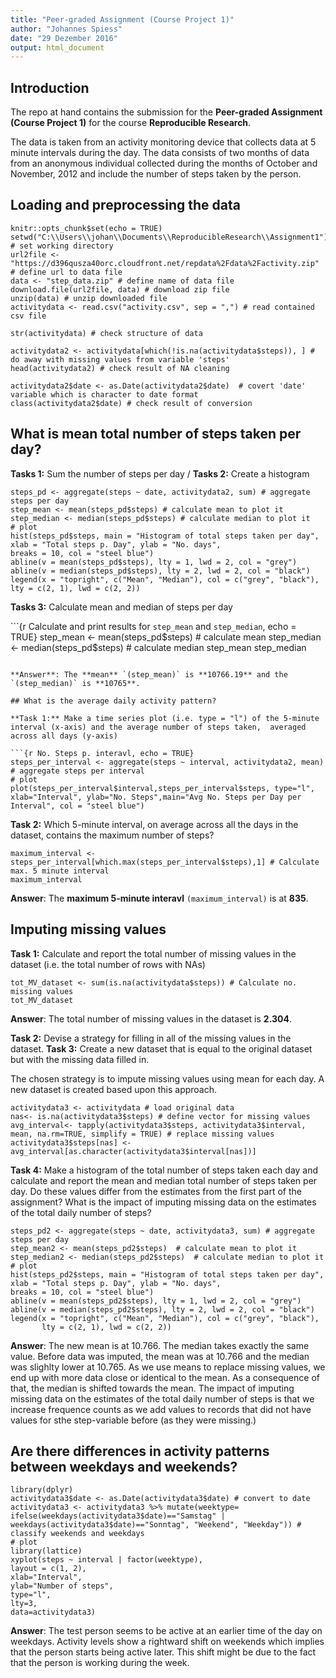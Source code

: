 ```yaml
---
title: "Peer-graded Assignment (Course Project 1)"
author: "Johannes Spiess"
date: "29 Dezember 2016"
output: html_document
---
```


## Introduction

The repo at hand contains the submission for the **Peer-graded Assignment (Course Project 1)** for the course **Reproducible Research**. 

The data is taken from an activity monitoring device that collects data at 5 minute intervals during the day.
The data consists of two months of data from an anonymous individual collected during the months of October and November, 2012 and include the number of steps taken by the person.


## Loading and preprocessing the data

```{r Download and Data Processing, echo = TRUE}
knitr::opts_chunk$set(echo = TRUE)
setwd("C:\\Users\\johan\\Documents\\ReproducibleResearch\\Assignment1") # set working directory 
url2file <- "https://d396qusza40orc.cloudfront.net/repdata%2Fdata%2Factivity.zip" # define url to data file
data <- "step_data.zip" # define name of data file
download.file(url2file, data) # download zip file
unzip(data) # unzip downloaded file
activitydata <- read.csv("activity.csv", sep = ",") # read contained csv file

str(activitydata) # check structure of data

activitydata2 <- activitydata[which(!is.na(activitydata$steps)), ] # do away with missing values from variable 'steps'
head(activitydata2) # check result of NA cleaning

activitydata2$date <- as.Date(activitydata2$date)  # covert 'date' variable which is character to date format
class(activitydata2$date) # check result of conversion
```

## What is mean total number of steps taken per day?

**Tasks 1:** Sum the number of steps per day / **Tasks 2:** Create a histogram

```{r No. steps p. day and histogram, echo = TRUE}
steps_pd <- aggregate(steps ~ date, activitydata2, sum) # aggregate steps per day
step_mean <- mean(steps_pd$steps) # calculate mean to plot it
step_median <- median(steps_pd$steps) # calculate median to plot it
# plot 
hist(steps_pd$steps, main = "Histogram of total steps taken per day", xlab = "Total steps p. Day", ylab = "No. days", 
breaks = 10, col = "steel blue")
abline(v = mean(steps_pd$steps), lty = 1, lwd = 2, col = "grey")
abline(v = median(steps_pd$steps), lty = 2, lwd = 2, col = "black")
legend(x = "topright", c("Mean", "Median"), col = c("grey", "black"), 
lty = c(2, 1), lwd = c(2, 2))
```


**Tasks 3:** Calculate mean and median of steps per day

```{r Calculate and print results for `step_mean` and `step_median`, echo = TRUE}
step_mean <- mean(steps_pd$steps) # calculate mean
step_median <- median(steps_pd$steps) # calculate median
step_mean
step_median
```

**Answer**: The **mean** `(step_mean)` is **10766.19** and the `(step_median)` is **10765**.

## What is the average daily activity pattern?

**Task 1:** Make a time series plot (i.e. type = "l") of the 5-minute interval (x-axis) and the average number of steps taken,  averaged across all days (y-axis)

```{r No. Steps p. interavl, echo = TRUE}
steps_per_interval <- aggregate(steps ~ interval, activitydata2, mean) # aggregate steps per interval
# plot
plot(steps_per_interval$interval,steps_per_interval$steps, type="l", xlab="Interval", ylab="No. Steps",main="Avg No. Steps per Day per Interval", col = "steel blue") 
```

**Task 2:** Which 5-minute interval, on average across all the days in the dataset, contains the maximum number of steps?

```{r Print results maximum interval, echo = TRUE}
maximum_interval <- steps_per_interval[which.max(steps_per_interval$steps),1] # Calculate max. 5 minute interval
maximum_interval
```

**Answer**: The **maximum 5-minute interavl** `(maximum_interval)` is at **835**.

## Imputing missing values

**Task 1:** Calculate and report the total number of missing values in the dataset (i.e. the total number of rows with NAs)

```{r Calculate total number of missing values in the dataset, echo = TRUE}
tot_MV_dataset <- sum(is.na(activitydata$steps)) # Calculate no. missing values
tot_MV_dataset
```

**Answer**: The total number of missing values in the dataset is **2.304**.

**Task 2:** Devise a strategy for filling in all of the missing values in the dataset. 
**Task 3:**  Create a new dataset that is equal to the original dataset but with the missing data filled in.

The chosen strategy is to impute missing values using mean for each day. A new dataset is created based upon this approach.

```{r Strategy to impute and create new datase , echo = TRUE}
activitydata3 <- activitydata # load original data
nas<- is.na(activitydata3$steps) # define vector for missing values
avg_interval<- tapply(activitydata3$steps, activitydata3$interval, mean, na.rm=TRUE, simplify = TRUE) # replace missing values
activitydata3$steps[nas] <- avg_interval[as.character(activitydata3$interval[nas])] 
```

**Task 4:** Make a histogram of the total number of steps taken each day and calculate and report the mean and median total number of steps taken per day. Do these values differ from the estimates from the first part of the assignment? What is the impact of imputing missing data on the estimates of the total daily number of steps?


```{r median, mean and histogram , echo = TRUE}
steps_pd2 <- aggregate(steps ~ date, activitydata3, sum) # aggregate steps per day
step_mean2 <- mean(steps_pd2$steps)  # calculate mean to plot it
step_median2 <- median(steps_pd2$steps)  # calculate median to plot it
# plot
hist(steps_pd2$steps, main = "Histogram of total steps taken per day", 
xlab = "Total steps p. Day", ylab = "No. days", 
breaks = 10, col = "steel blue")
abline(v = mean(steps_pd2$steps), lty = 1, lwd = 2, col = "grey")
abline(v = median(steps_pd2$steps), lty = 2, lwd = 2, col = "black")
legend(x = "topright", c("Mean", "Median"), col = c("grey", "black"), 
       lty = c(2, 1), lwd = c(2, 2))

```

**Answer**: The new mean is at 10.766. The median takes exactly the same value. Before data was imputed, the mean was at 10.766 and the median was slighlty lower at 10.765. As we use means to replace missing values, we end up with more data close or identical to the mean. As a consequence of that, the median is shifted towards the mean. 
The impact of imputing missing data on the estimates of the total daily number of steps is that we increase frequence counts as we add values to records that did not have values for sthe step-variable before (as they were missing.)

## Are there differences in activity patterns between weekdays and weekends?

```{r differences in patterns weekday vs. weekend, echo = TRUE}
library(dplyr)
activitydata3$date <- as.Date(activitydata3$date) # convert to date
activitydata3 <- activitydata3 %>% mutate(weektype= ifelse(weekdays(activitydata3$date)=="Samstag" | weekdays(activitydata3$date)=="Sonntag", "Weekend", "Weekday")) # classify weekends and weekdays
# plot
library(lattice)
xyplot(steps ~ interval | factor(weektype),
layout = c(1, 2),
xlab="Interval",
ylab="Number of steps",
type="l",
lty=3,
data=activitydata3)
```

**Answer**: The test person seems to be active at an earlier time of the day on weekdays. Activity levels show a rightward shift on weekends which implies that the person starts being active later. This shift might be due to the fact that the person is working during the week.



